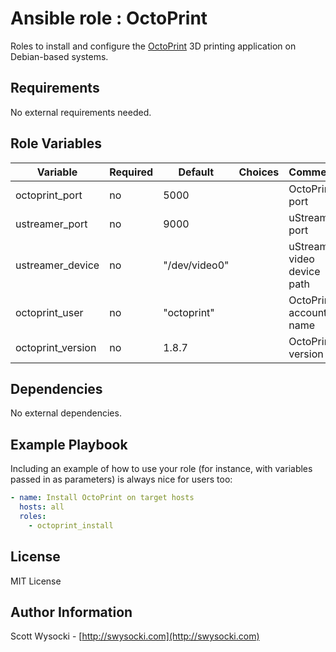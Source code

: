 Ansible role : OctoPrint
=========

Roles to install and configure the [OctoPrint](https://octoprint.org) 3D printing application on
Debian-based systems.

Requirements
------------

No external requirements needed.

Role Variables
--------------

| Variable                | Required | Default | Choices                   | Comments                                 |
|-------------------------|----------|---------|---------------------------|------------------------------------------|
| octoprint_port          | no       | 5000    |                           | OctoPrint port                           |
| ustreamer_port          | no       | 9000    |                           | uStreamer port                           |
| ustreamer_device        | no       | "/dev/video0" |                     | uStreamer video device path              |
| octoprint_user          | no       | "octoprint" |                       | OctoPrint account name                   |
| octoprint_version       | no       | 1.8.7   |                           | OctoPrint version                        |

Dependencies
------------

No external dependencies.

Example Playbook
----------------

Including an example of how to use your role (for instance, with variables passed in as parameters) is always nice for users too:

```yaml
- name: Install OctoPrint on target hosts
  hosts: all
  roles:
    - octoprint_install
```

License
-------

MIT License

Author Information
------------------

Scott Wysocki - [http://swysocki.com](http://swysocki.com)
